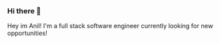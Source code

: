### Hi there 👋

Hey im Anil! I'm a full stack software engineer currently looking for new opportunities!

